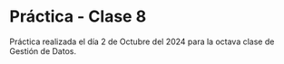 # Práctica - Clase 8

Práctica realizada el día 2 de Octubre del 2024 para la octava clase de Gestión de Datos.


